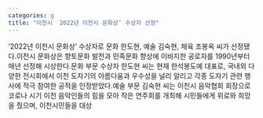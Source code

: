 ```yaml
---
categories: g
title: "이천시  2022년 이천시 문화상’ 수상자 선정"
---
```

‘2022년 이천시 문화상’ 수상자로 문화 한도현, 예술 김숙현, 체육 조봉옥 씨가 선정됐다.이천시 문화상은 향토문화 발전과 민족문화 향상에 이바지한 공로자를 1990년부터 매년 선정해 시상한다.문화 부문 수상자 한도현 씨는 현재 한석봉도예 대표로, 국내외 다양한 전시회에서 이천 도자기의 아름다움과 우수성을 널리 알리고 각종 도자기 관련 행사에 적극 참여한 공적을 인정받았다.예술 부문 김숙현 씨는 이천시 음악협회 회장으로 코로나 시기 이천 음악인들의 힘을 모아 작은 연주회를 개최해 시민들에게 위로와 희망을 줬으며, 이천시민들을 대상